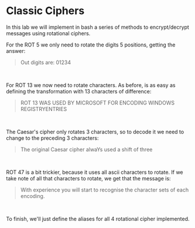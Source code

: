 Classic Ciphers
===============

In this lab we will implement in bash a series of methods to encrypt/decrypt messages 
using rotational ciphers.

For the ROT 5 we only need to rotate the digits 5 positions, getting the answer:

>Out digits are: 01234

<br/>

For ROT 13 we now need to rotate characters. As before, is as easy as defining the transformation
with 13 characters of difference:

>ROT 13 WAS USED BY MICROSOFT FOR ENCODING WINDOWS REGISTRYENTRIES

<br/>

The Caesar's cipher only rotates 3 characters, so to decode it we need to change to the 
preceding 3 characters:

>The original Caesar cipher alwaYs used a shift of three

<br/>

ROT 47 is a bit trickier, because it uses all ascii characters to rotate. If we take note of all
that characters to rotate, we get that the message is:

>With experience you will start to recognise the character sets of each encoding.

<br/>

To finish, we'll just define the aliases for all 4 rotational cipher implemented.